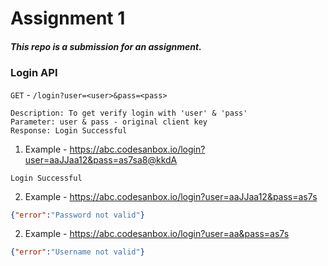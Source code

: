 # Assignment 1

##### This repo is a submission for an assignment.

### Login API

`GET` - `/login?user=<user>&pass=<pass>`
```
Description: To get verify login with 'user' & 'pass'
Parameter: user & pass - original client key
Response: Login Successful
```
1. Example - https://abc.codesanbox.io/login?user=aaJJaa12&pass=as7sa8@kkdA
```
Login Successful
```

2. Example - https://abc.codesanbox.io/login?user=aaJJaa12&pass=as7s
```json
{"error":"Password not valid"}
```
2. Example - https://abc.codesanbox.io/login?user=aa&pass=as7s
```json
{"error":"Username not valid"}
```
   
